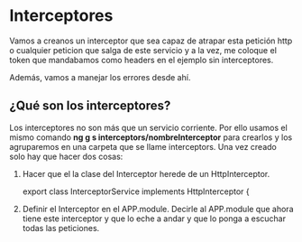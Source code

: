 # Interceptores
    
Vamos a creanos un interceptor que sea capaz de atrapar esta petición http 
o cualquier peticion que salga de este servicio y a la vez, me coloque el token
que mandabamos como headers en el ejemplo sin interceptores.

Además, vamos a manejar los errores desde ahí.

## ¿Qué son los interceptores?

Los interceptores no son más que un servicio corriente. 
Por ello usamos el mismo comando **ng g s interceptors/nombreInterceptor** para crearlos y los agruparemos
en una carpeta que se llame interceptors.
Una vez creado solo hay que hacer dos cosas:

1. Hacer que el la clase del Interceptor herede de un HttpInterceptor.

    export class InterceptorService implements HttpInterceptor {

2. Definir el Interceptor en el APP.module. 
  Decirle al APP.module que ahora tiene este interceptor y que lo eche a andar y que lo ponga a escuchar todas las peticiones.
